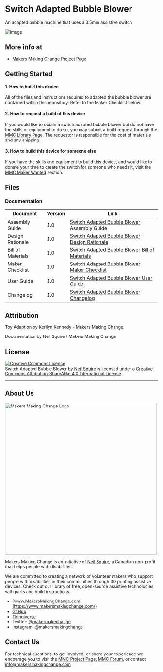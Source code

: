 # Switch Adapted Bubble Blower
An adapted bubble machine that uses a 3.5mm assistive switch

![image](https://user-images.githubusercontent.com/98916090/176206712-e2945cb2-03f9-4988-b4d6-f1a60a4c6f89.png)


## More info at
- [Makers Making Change Project Page]( https://makersmakingchange.com/project/switch-adapted-bubble-blower/)


## Getting Started
#### 1. How to build this device

All of the files and instructions required to adapted the bubble blower are contained within this repository. Refer to the Maker Checklist below.

#### 2. How to request a build of this device

If you would like to obtain a switch adapted bubble blower but do not have the skills or equipment to do so, you may submit a build request through the [MMC Library Page]( https://makersmakingchange.com/project/switch-adapted-bubble-blower/). The requestor is responsible for the cost of materials and any shipping.

#### 3. How to build this device for someone else

If you have the skills and equipment to build this device, and would like to donate your time to create the switch for someone who needs it, visit the [MMC Maker Wanted](https://makersmakingchange.com/maker-wanted/) section.


## Files
### Documentation
| Document              | Version | Link |
|-----------------------|---------|------|
| Assembly Guide        | 1.0     | [Switch Adapted Bubble Blower Assembly Guide](/Documentation/Switch_Adapted_Bubble_Blower_Assembly_Guide.pdf)|
| Design Rationale      | 1.0     | [Switch Adapted Bubble Blower Design Rationale](/Documentation/Switch_Adapted_Bubble_Blower_Design_Rationale.pdf)|
| Bill of Materials     | 1.0     | [Switch Adapted Bubble Blower Bill of Materials](/Documentation/Working_Documents/Switch_Adapted_Bubble_Blower_BOM.xlsx)|
| Maker Checklist       | 1.0     | [Switch Adapted Bubble Blower Maker Checklist](/Documentation/Switch_Adapted_Bubble_Blower_Maker_Checklist.pdf)|
| User Guide            | 1.0     | [Switch Adapted Bubble Blower User Guide](/Documentation/Switch_Adapted_Bubble_Blower_User_Guide.pdf)|
| Changelog             | 1.0     | [Switch Adapted Bubble Blower Changelog](/Documentation/Switch_Adapted_Bubble_Blower_Changelog.pdf)|



## Attribution
Toy Adaption by Kerilyn Kennedy - Makers Making Change.

Documentation by Neil Squire / Makers Making Change



## License
<a rel="license" href="http://creativecommons.org/licenses/by-sa/4.0/"><img alt="Creative Commons Licence" style="border-width:0" src="https://i.creativecommons.org/l/by-sa/4.0/88x31.png" /></a><br /><span xmlns:dct="http://purl.org/dc/terms/" property="dct:title">Switch Adapted Bubble Blower</span> by <a xmlns:cc="http://creativecommons.org/ns#" href="www.makersmakingchange.com" property="cc:attributionName" rel="cc:attributionURL">Neil Squire</a> is licensed under a <a rel="license" href="http://creativecommons.org/licenses/by-sa/4.0/">Creative Commons Attribution-ShareAlike 4.0 International License</a>.


---
<!-- ABOUT MMC START -->
## About Us
<img src="https://www.makersmakingchange.com/wp-content/uploads/logo/mmc_logo.svg" width="500" alt="Makers Making Change Logo">

Makers Making Change is an initiative of [Neil Squire](https://www.neilsquire.ca/), a Canadian non-profit that helps people with disabilities.

We are committed to creating a network of volunteer makers who support people with disabilities in their communities through 3D printing assistive devices. Check out our library of free, open-source assistive technologies with parts and build instructions.

 - [www.MakersMakingChange.com](https://www.makersmakingchange.com/)
 - [GitHub](https://github.com/makersmakingchange)
 - [Thingiverse](https://www.thingiverse.com/makersmakingchange/about)
 - Twitter: [@makermakechange](https://twitter.com/makermakechange)
 - Instagram: [@makersmakingchange](https://www.instagram.com/makersmakingchange)

## Contact Us

For technical questions, to get involved, or share your experience we encourage you to visit the [MMC Project Page](https://makersmakingchange.com/project/switch-adapted-bubble-blower/), [MMC Forum](https://makersmakingchange.com/forum/topic/switch-adapted-bubble-blower/), or contact info@makersmakingchange.com


<!-- ABOUT MMC END -->
